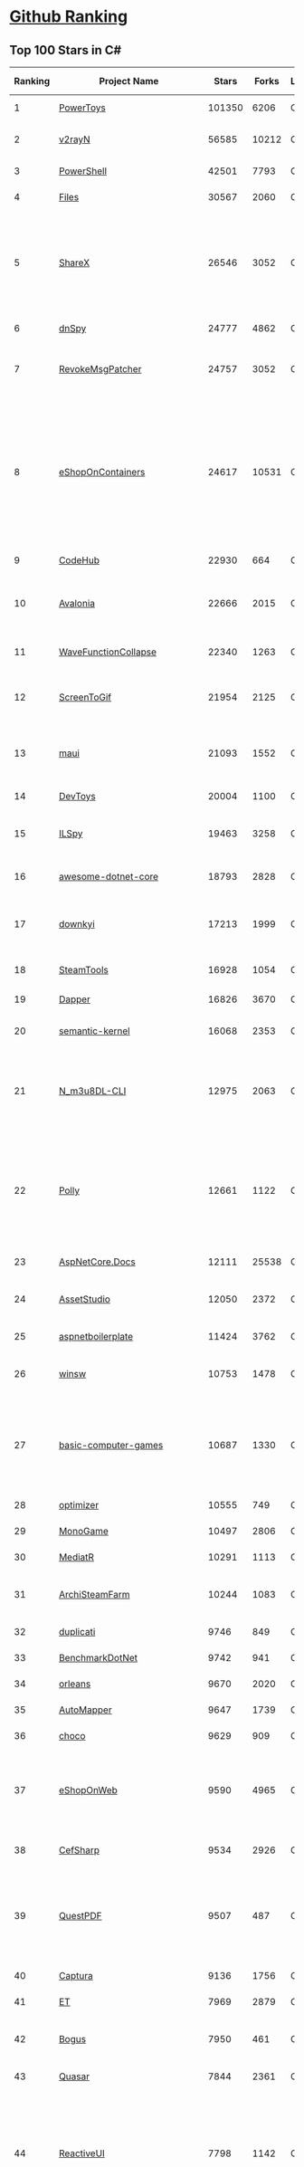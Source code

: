 [Github Ranking](../README.md)
==========

## Top 100 Stars in C\#

| Ranking | Project Name | Stars | Forks | Language | Open Issues | Description | Last Commit |
| ------- | ------------ | ----- | ----- | -------- | ----------- | ----------- | ----------- |
| 1 | [PowerToys](https://github.com/microsoft/PowerToys) | 101350 | 6206 | C# | 5424 | Windows system utilities to maximize productivity | 2024-01-16T09:41:10Z |
| 2 | [v2rayN](https://github.com/2dust/v2rayN) | 56585 | 10212 | C# | 19 | A GUI client for Windows, support Xray core and v2fly core and others | 2024-01-16T03:05:54Z |
| 3 | [PowerShell](https://github.com/PowerShell/PowerShell) | 42501 | 7793 | C# | 780 | PowerShell for every system! | 2024-01-15T19:35:23Z |
| 4 | [Files](https://github.com/files-community/Files) | 30567 | 2060 | C# | 409 | Building the best file manager for Windows | 2024-01-16T03:27:38Z |
| 5 | [ShareX](https://github.com/ShareX/ShareX) | 26546 | 3052 | C# | 518 | ShareX is a free and open source program that lets you capture or record any area of your screen and share it with a single press of a key. It also allows uploading images, text or other types of files to many supported destinations you can choose from. | 2024-01-16T03:02:42Z |
| 6 | [dnSpy](https://github.com/dnSpy/dnSpy) | 24777 | 4862 | C# | 0 | .NET debugger and assembly editor | 2020-12-20T23:55:15Z |
| 7 | [RevokeMsgPatcher](https://github.com/huiyadanli/RevokeMsgPatcher) | 24757 | 3052 | C# | 47 | :trollface: A hex editor for WeChat/QQ/TIM - PC版微信/QQ/TIM防撤回补丁（我已经看到了，撤回也没用了） | 2023-12-13T17:06:24Z |
| 8 | [eShopOnContainers](https://github.com/dotnet-architecture/eShopOnContainers) | 24617 | 10531 | C# | 46 | Cross-platform .NET sample microservices and container based application that runs on Linux Windows and macOS. Powered by .NET 7, Docker Containers and Azure Kubernetes Services. Supports Visual Studio, VS for Mac and CLI based environments with Docker CLI, dotnet CLI, VS Code or any other code editor. Moved to https://github.com/dotnet/eShop. | 2023-11-15T22:27:17Z |
| 9 | [CodeHub](https://github.com/CodeHubApp/CodeHub) | 22930 | 664 | C# | 234 | CodeHub is an iOS application written using Xamarin | 2022-06-22T16:14:05Z |
| 10 | [Avalonia](https://github.com/AvaloniaUI/Avalonia) | 22666 | 2015 | C# | 1301 | Develop Desktop, Embedded, Mobile and WebAssembly apps with C# and XAML. The most popular .NET Foundation community project. | 2024-01-16T08:57:17Z |
| 11 | [WaveFunctionCollapse](https://github.com/mxgmn/WaveFunctionCollapse) | 22340 | 1263 | C# | 3 | Bitmap & tilemap generation from a single example with the help of ideas from quantum mechanics | 2023-12-21T22:30:37Z |
| 12 | [ScreenToGif](https://github.com/NickeManarin/ScreenToGif) | 21954 | 2125 | C# | 245 | 🎬 ScreenToGif allows you to record a selected area of your screen, edit and save it as a gif or video. | 2024-01-13T18:29:49Z |
| 13 | [maui](https://github.com/dotnet/maui) | 21093 | 1552 | C# | 3050 | .NET MAUI is the .NET Multi-platform App UI, a framework for building native device applications spanning mobile, tablet, and desktop. | 2024-01-16T09:00:21Z |
| 14 | [DevToys](https://github.com/veler/DevToys) | 20004 | 1100 | C# | 168 | A Swiss Army knife for developers. | 2024-01-15T14:11:25Z |
| 15 | [ILSpy](https://github.com/icsharpcode/ILSpy) | 19463 | 3258 | C# | 198 | .NET Decompiler with support for PDB generation, ReadyToRun, Metadata (&more) - cross-platform! | 2024-01-11T06:26:35Z |
| 16 | [awesome-dotnet-core](https://github.com/thangchung/awesome-dotnet-core) | 18793 | 2828 | C# | 19 | :honeybee: A collection of awesome .NET core libraries, tools, frameworks and software | 2024-01-10T11:00:44Z |
| 17 | [downkyi](https://github.com/leiurayer/downkyi) | 17213 | 1999 | C# | 545 | 哔哩下载姬downkyi，哔哩哔哩网站视频下载工具，支持批量下载，支持8K、HDR、杜比视界，提供工具箱（音视频提取、去水印等）。 | 2023-12-25T13:25:57Z |
| 18 | [SteamTools](https://github.com/BeyondDimension/SteamTools) | 16928 | 1054 | C# | 709 | 🛠「Watt Toolkit」是一个开源跨平台的多功能 Steam 工具箱。 | 2024-01-04T03:32:29Z |
| 19 | [Dapper](https://github.com/DapperLib/Dapper) | 16826 | 3670 | C# | 394 | Dapper - a simple object mapper for .Net | 2024-01-09T17:17:01Z |
| 20 | [semantic-kernel](https://github.com/microsoft/semantic-kernel) | 16068 | 2353 | C# | 401 | Integrate cutting-edge LLM technology quickly and easily into your apps | 2024-01-16T09:59:32Z |
| 21 | [N_m3u8DL-CLI](https://github.com/nilaoda/N_m3u8DL-CLI) | 12975 | 2063 | C# | 247 | [.NET] m3u8 downloader 开源的命令行m3u8/HLS/dash下载器，支持普通AES-128-CBC解密，多线程，自定义请求头等. 支持简体中文,繁体中文和英文. English Supported. | 2023-06-03T09:30:55Z |
| 22 | [Polly](https://github.com/App-vNext/Polly) | 12661 | 1122 | C# | 9 | Polly is a .NET resilience and transient-fault-handling library that allows developers to express policies such as Retry, Circuit Breaker, Timeout, Bulkhead Isolation, and Fallback in a fluent and thread-safe manner. From version 6.0.1, Polly targets .NET Standard 1.1 and 2.0+. | 2024-01-16T09:40:00Z |
| 23 | [AspNetCore.Docs](https://github.com/dotnet/AspNetCore.Docs) | 12111 | 25538 | C# | 490 | Documentation for ASP.NET Core | 2024-01-15T23:17:03Z |
| 24 | [AssetStudio](https://github.com/Perfare/AssetStudio) | 12050 | 2372 | C# | 177 | AssetStudio is a tool for exploring, extracting and exporting assets and assetbundles. | 2022-12-08T15:37:37Z |
| 25 | [aspnetboilerplate](https://github.com/aspnetboilerplate/aspnetboilerplate) | 11424 | 3762 | C# | 174 | ASP.NET Boilerplate - Web Application Framework | 2024-01-03T06:39:58Z |
| 26 | [winsw](https://github.com/winsw/winsw) | 10753 | 1478 | C# | 181 | A wrapper executable that can run any executable as a Windows service, in a permissive license. | 2023-12-19T05:07:15Z |
| 27 | [basic-computer-games](https://github.com/coding-horror/basic-computer-games) | 10687 | 1330 | C# | 16 | An updated version of the classic "Basic Computer Games" book, with well-written examples in a variety of common MEMORY SAFE, SCRIPTING programming languages. See https://coding-horror.github.io/basic-computer-games/ | 2024-01-11T01:07:05Z |
| 28 | [optimizer](https://github.com/hellzerg/optimizer) | 10555 | 749 | C# | 7 | The finest Windows Optimizer | 2024-01-13T21:41:31Z |
| 29 | [MonoGame](https://github.com/MonoGame/MonoGame) | 10497 | 2806 | C# | 728 | One framework for creating powerful cross-platform games. | 2024-01-11T09:55:49Z |
| 30 | [MediatR](https://github.com/jbogard/MediatR) | 10291 | 1113 | C# | 11 | Simple, unambitious mediator implementation in .NET | 2024-01-09T18:08:19Z |
| 31 | [ArchiSteamFarm](https://github.com/JustArchiNET/ArchiSteamFarm) | 10244 | 1083 | C# | 6 | C# application with primary purpose of farming Steam cards from multiple accounts simultaneously. | 2024-01-16T02:08:18Z |
| 32 | [duplicati](https://github.com/duplicati/duplicati) | 9746 | 849 | C# | 865 | Store securely encrypted backups in the cloud! | 2024-01-12T23:59:23Z |
| 33 | [BenchmarkDotNet](https://github.com/dotnet/BenchmarkDotNet) | 9742 | 941 | C# | 172 | Powerful .NET library for benchmarking | 2024-01-16T05:46:37Z |
| 34 | [orleans](https://github.com/dotnet/orleans) | 9670 | 2020 | C# | 421 | Cloud Native application framework for .NET | 2024-01-15T14:30:43Z |
| 35 | [AutoMapper](https://github.com/AutoMapper/AutoMapper) | 9647 | 1739 | C# | 0 | A convention-based object-object mapper in .NET.  | 2023-12-21T10:48:37Z |
| 36 | [choco](https://github.com/chocolatey/choco) | 9629 | 909 | C# | 749 | Chocolatey - the package manager for Windows | 2024-01-15T16:22:40Z |
| 37 | [eShopOnWeb](https://github.com/dotnet-architecture/eShopOnWeb) | 9590 | 4965 | C# | 12 | Sample ASP.NET Core 8.0 reference application, powered by Microsoft, demonstrating a layered application architecture with monolithic deployment model. Download the eBook PDF from docs folder. | 2024-01-14T07:46:11Z |
| 38 | [CefSharp](https://github.com/cefsharp/CefSharp) | 9534 | 2926 | C# | 46 | .NET (WPF and Windows Forms) bindings for the Chromium Embedded Framework | 2024-01-13T06:42:30Z |
| 39 | [QuestPDF](https://github.com/QuestPDF/QuestPDF) | 9507 | 487 | C# | 187 | QuestPDF is a modern open-source .NET library for PDF document generation. Offering comprehensive layout engine powered by concise and discoverable C# Fluent API. Easily generate PDF reports, invoices, exports, etc. | 2024-01-15T19:07:11Z |
| 40 | [Captura](https://github.com/MathewSachin/Captura) | 9136 | 1756 | C# | 109 | Capture Screen, Audio, Cursor, Mouse Clicks and Keystrokes | 2023-04-09T14:52:52Z |
| 41 | [ET](https://github.com/egametang/ET) | 7969 | 2879 | C# | 59 | Unity3D Client And C# Server Framework | 2024-01-16T07:25:48Z |
| 42 | [Bogus](https://github.com/bchavez/Bogus) | 7950 | 461 | C# | 42 | :card_index: A simple fake data generator for C#, F#, and VB.NET. Based on and ported from the famed faker.js. | 2024-01-15T17:50:24Z |
| 43 | [Quasar](https://github.com/quasar/Quasar) | 7844 | 2361 | C# | 137 | Remote Administration Tool for Windows | 2023-09-06T10:53:31Z |
| 44 | [ReactiveUI](https://github.com/reactiveui/ReactiveUI) | 7798 | 1142 | C# | 68 | An advanced, composable, functional reactive model-view-viewmodel framework for all .NET platforms that is inspired by functional reactive programming. ReactiveUI allows you to  abstract mutable state away from your user interfaces, express the idea around a feature in one readable place and improve the testability of your application. | 2024-01-03T00:58:48Z |
| 45 | [Playnite](https://github.com/JosefNemec/Playnite) | 7544 | 446 | C# | 574 | Video game library manager with support for wide range of 3rd party libraries and game emulation support, providing one unified interface for your games. | 2023-12-20T10:24:17Z |
| 46 | [jynew](https://github.com/jynew/jynew) | 7402 | 1663 | C# | 36 | JinYongLegend-like RPG Game Framework with full Modding support and 10+ hours playable demo games. | 2024-01-05T13:02:50Z |
| 47 | [reverse-proxy](https://github.com/microsoft/reverse-proxy) | 7385 | 742 | C# | 154 | A toolkit for developing high-performance HTTP reverse proxy applications. | 2024-01-15T13:26:17Z |
| 48 | [AspNetCoreDiagnosticScenarios](https://github.com/davidfowl/AspNetCoreDiagnosticScenarios) | 7169 | 716 | C# | 26 | This repository has examples of broken patterns in ASP.NET Core applications | 2024-01-07T15:05:46Z |
| 49 | [Nancy](https://github.com/NancyFx/Nancy) | 7168 | 1502 | C# | 196 | Lightweight, low-ceremony, framework for building HTTP based services on .Net and Mono | 2021-01-24T13:28:09Z |
| 50 | [OrchardCore](https://github.com/OrchardCMS/OrchardCore) | 6962 | 2270 | C# | 1304 | Orchard Core is an open-source modular and multi-tenant application framework built with ASP.NET Core, and a content management system (CMS) built on top of that framework. | 2024-01-16T08:03:15Z |
| 51 | [serilog](https://github.com/serilog/serilog) | 6758 | 785 | C# | 15 | Simple .NET logging with fully-structured events | 2024-01-14T23:43:22Z |
| 52 | [Entitas](https://github.com/sschmid/Entitas) | 6732 | 1099 | C# | 95 | Entitas is a super fast Entity Component System (ECS) Framework specifically made for C# and Unity | 2023-12-30T16:18:56Z |
| 53 | [MudBlazor](https://github.com/MudBlazor/MudBlazor) | 6626 | 1090 | C# | 1328 | Blazor Component Library based on Material design with an emphasis on ease of use. Mainly written in C# with Javascript kept to a bare minimum it empowers .NET developers to easily debug it if needed. | 2024-01-16T08:22:28Z |
| 54 | [de4dot](https://github.com/de4dot/de4dot) | 6607 | 2673 | C# | 0 | .NET deobfuscator and unpacker. | 2020-08-29T08:14:56Z |
| 55 | [clean-code-dotnet](https://github.com/thangchung/clean-code-dotnet) | 6605 | 1039 | C# | 16 | :bathtub:  Clean Code concepts and tools adapted for .NET  | 2023-08-20T11:06:33Z |
| 56 | [MarkovJunior](https://github.com/mxgmn/MarkovJunior) | 6393 | 294 | C# | 4 | Probabilistic language based on pattern matching and constraint propagation, 153 examples | 2023-05-07T11:17:41Z |
| 57 | [EquinoxProject](https://github.com/EduardoPires/EquinoxProject) | 6209 | 1577 | C# | 9 | Full ASP.NET Core 6 application with DDD, CQRS and Event Sourcing concepts | 2023-05-04T07:09:02Z |
| 58 | [Il2CppDumper](https://github.com/Perfare/Il2CppDumper) | 6066 | 1171 | C# | 35 | Unity il2cpp reverse engineer | 2023-12-13T01:21:36Z |
| 59 | [quartznet](https://github.com/quartznet/quartznet) | 6059 | 1655 | C# | 93 | Quartz Enterprise Scheduler .NET | 2024-01-09T17:13:39Z |
| 60 | [YoutubeDownloader](https://github.com/Tyrrrz/YoutubeDownloader) | 6031 | 964 | C# | 2 | Downloads videos and playlists from YouTube | 2024-01-11T20:45:38Z |
| 61 | [LiteDB](https://github.com/mbdavid/LiteDB) | 7990 | 1179 | C# | 627 | LiteDB - A .NET NoSQL Document Store in a single data file | 2024-01-07T01:02:03Z |
| 62 | [ET](https://github.com/egametang/ET) | 7969 | 2879 | C# | 59 | Unity3D Client And C# Server Framework | 2024-01-16T07:25:48Z |
| 63 | [Quasar](https://github.com/quasar/Quasar) | 7844 | 2361 | C# | 137 | Remote Administration Tool for Windows | 2023-09-06T10:53:31Z |
| 64 | [blockchain](https://github.com/dvf/blockchain) | 7579 | 2778 | C# | 72 | A simple Blockchain in Python | 2023-01-04T17:21:04Z |
| 65 | [ailab](https://github.com/microsoft/ailab) | 7573 | 1401 | C# | 28 | Experience, Learn and Code the latest breakthrough innovations with Microsoft AI | 2023-07-07T21:33:45Z |
| 66 | [Playnite](https://github.com/JosefNemec/Playnite) | 7544 | 446 | C# | 574 | Video game library manager with support for wide range of 3rd party libraries and game emulation support, providing one unified interface for your games. | 2023-12-20T10:24:17Z |
| 67 | [BBDown](https://github.com/nilaoda/BBDown) | 7515 | 780 | C# | 132 | Bilibili Downloader. 一款命令行式哔哩哔哩下载器. | 2023-12-14T15:24:03Z |
| 68 | [jynew](https://github.com/jynew/jynew) | 7402 | 1663 | C# | 36 | JinYongLegend-like RPG Game Framework with full Modding support and 10+ hours playable demo games. | 2024-01-05T13:02:50Z |
| 69 | [reverse-proxy](https://github.com/microsoft/reverse-proxy) | 7385 | 742 | C# | 154 | A toolkit for developing high-performance HTTP reverse proxy applications. | 2024-01-15T13:26:17Z |
| 70 | [EverythingToolbar](https://github.com/srwi/EverythingToolbar) | 7280 | 353 | C# | 44 | Everything integration for the Windows taskbar. | 2024-01-12T20:56:24Z |
| 71 | [AspNetCoreDiagnosticScenarios](https://github.com/davidfowl/AspNetCoreDiagnosticScenarios) | 7169 | 716 | C# | 26 | This repository has examples of broken patterns in ASP.NET Core applications | 2024-01-07T15:05:46Z |
| 72 | [OrchardCore](https://github.com/OrchardCMS/OrchardCore) | 6962 | 2270 | C# | 1304 | Orchard Core is an open-source modular and multi-tenant application framework built with ASP.NET Core, and a content management system (CMS) built on top of that framework. | 2024-01-16T08:03:15Z |
| 73 | [ImageSharp](https://github.com/SixLabors/ImageSharp) | 6919 | 839 | C# | 38 | :camera: A modern, cross-platform, 2D Graphics library for .NET | 2024-01-15T17:25:12Z |
| 74 | [imewlconverter](https://github.com/studyzy/imewlconverter) | 6891 | 614 | C# | 105 | ”深蓝词库转换“ 一款开源免费的输入法词库转换程序 | 2023-12-14T11:55:13Z |
| 75 | [ShadowsocksR-Windows](https://github.com/HMBSbige/ShadowsocksR-Windows) | 6865 | 1139 | C# | 0 | Ship of Theseus | 2024-01-09T00:41:56Z |
| 76 | [UniTask](https://github.com/Cysharp/UniTask) | 6751 | 703 | C# | 6 | Provides an efficient allocation free async/await integration for Unity. | 2024-01-12T06:34:55Z |
| 77 | [Entitas](https://github.com/sschmid/Entitas) | 6732 | 1099 | C# | 95 | Entitas is a super fast Entity Component System (ECS) Framework specifically made for C# and Unity | 2023-12-30T16:18:56Z |
| 78 | [wpf](https://github.com/dotnet/wpf) | 6675 | 1124 | C# | 993 | WPF is a .NET Core UI framework for building Windows desktop applications. | 2024-01-16T09:27:27Z |
| 79 | [MudBlazor](https://github.com/MudBlazor/MudBlazor) | 6626 | 1090 | C# | 1328 | Blazor Component Library based on Material design with an emphasis on ease of use. Mainly written in C# with Javascript kept to a bare minimum it empowers .NET developers to easily debug it if needed. | 2024-01-16T08:22:28Z |
| 80 | [subtitleedit](https://github.com/SubtitleEdit/subtitleedit) | 6622 | 800 | C# | 421 | the subtitle editor :) | 2024-01-15T17:50:35Z |
| 81 | [Windows-Auto-Night-Mode](https://github.com/AutoDarkMode/Windows-Auto-Night-Mode) | 6474 | 236 | C# | 38 | Automatically switches between the dark and light theme of Windows 10 and Windows 11 | 2024-01-14T20:06:40Z |
| 82 | [MarkovJunior](https://github.com/mxgmn/MarkovJunior) | 6393 | 294 | C# | 4 | Probabilistic language based on pattern matching and constraint propagation, 153 examples | 2023-05-07T11:17:41Z |
| 83 | [CAP](https://github.com/dotnetcore/CAP) | 6315 | 1262 | C# | 2 | Distributed transaction solution in micro-service base on eventually consistency, also an eventbus with Outbox pattern | 2024-01-14T20:40:59Z |
| 84 | [NSwag](https://github.com/RicoSuter/NSwag) | 6277 | 1187 | C# | 1682 | The Swagger/OpenAPI toolchain for .NET, ASP.NET Core and TypeScript.  | 2024-01-15T18:13:02Z |
| 85 | [ImageGlass](https://github.com/d2phap/ImageGlass) | 6251 | 453 | C# | 204 | 🏞 A lightweight, versatile image viewer | 2024-01-14T04:37:52Z |
| 86 | [EquinoxProject](https://github.com/EduardoPires/EquinoxProject) | 6209 | 1577 | C# | 9 | Full ASP.NET Core 6 application with DDD, CQRS and Event Sourcing concepts | 2023-05-04T07:09:02Z |
| 87 | [MassTransit](https://github.com/MassTransit/MassTransit) | 6186 | 1547 | C# | 5 | Distributed Application Framework for .NET | 2024-01-15T14:24:46Z |
| 88 | [Il2CppDumper](https://github.com/Perfare/Il2CppDumper) | 6066 | 1171 | C# | 35 | Unity il2cpp reverse engineer | 2023-12-13T01:21:36Z |
| 89 | [NLog](https://github.com/NLog/NLog) | 6061 | 1389 | C# | 71 | NLog - Advanced and Structured Logging for Various .NET Platforms | 2024-01-15T22:04:45Z |
| 90 | [quartznet](https://github.com/quartznet/quartznet) | 6059 | 1655 | C# | 93 | Quartz Enterprise Scheduler .NET | 2024-01-09T17:13:39Z |
| 91 | [C-Sharp](https://github.com/TheAlgorithms/C-Sharp) | 6013 | 1347 | C# | 1 | All algorithms implemented in C#. | 2024-01-13T20:09:58Z |
| 92 | [Prism](https://github.com/PrismLibrary/Prism) | 5993 | 1607 | C# | 24 | Prism is a framework for building loosely coupled, maintainable, and testable XAML applications in WPF, Xamarin Forms, and Uno / Win UI Applications.. | 2024-01-14T12:51:34Z |
| 93 | [xdm](https://github.com/subhra74/xdm) | 5959 | 1057 | C# | 743 | Powerfull download accelerator and video downloader | 2023-12-25T08:41:17Z |
| 94 | [stride](https://github.com/stride3d/stride) | 5928 | 880 | C# | 477 | Stride Game Engine (formerly Xenko) | 2024-01-15T21:07:24Z |
| 95 | [VFSForGit](https://github.com/microsoft/VFSForGit) | 5886 | 484 | C# | 297 | Virtual File System for Git: Enable Git at Enterprise Scale | 2023-02-13T14:16:15Z |
| 96 | [docker-lambda](https://github.com/lambci/docker-lambda) | 5850 | 455 | C# | 58 | Docker images and test runners that replicate the live AWS Lambda environment | 2023-01-15T21:14:40Z |
| 97 | [wpfui](https://github.com/lepoco/wpfui) | 5833 | 655 | C# | 205 | WPF UI provides the Fluent experience in your known and loved WPF framework. Intuitive design, themes, navigation and new immersive controls. All natively and effortlessly. | 2024-01-09T22:37:10Z |
| 98 | [FASTER](https://github.com/microsoft/FASTER) | 5798 | 579 | C# | 3 | Fast persistent recoverable log and key-value store + cache, in C# and C++. | 2024-01-12T22:59:10Z |
| 99 | [MailKit](https://github.com/jstedfast/MailKit) | 5766 | 798 | C# | 9 | A cross-platform .NET library for IMAP, POP3, and SMTP. | 2024-01-16T03:10:45Z |
| 100 | [sharpkeys](https://github.com/randyrants/sharpkeys) | 5730 | 396 | C# | 11 | SharpKeys is a utility that manages a Registry key that allows Windows to remap one key to any other key. | 2023-04-21T04:54:01Z |

